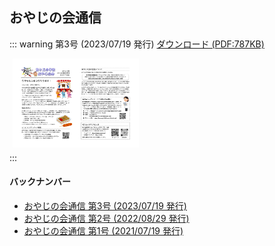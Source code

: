 ## おやじの会通信

::: warning 第3号 (2023/07/19 発行)
<a href="/letter/from_oyaji_vol_3.pdf">ダウンロード (PDF:787KB)</a>
<div style="max-width:40%; margin:5px;">
<a href="/letter/from_oyaji_vol_3.pdf"><img src="/letter/202307_oyaji_letter_v3.png"></a>
</div>
:::

#### バックナンバー
* [おやじの会通信 第3号 (2023/07/19 発行)](/letter/from_oyaji_vol_3.pdf)
* [おやじの会通信 第2号 (2022/08/29 発行)](/letter/from_oyaji_vol_2.pdf)
* [おやじの会通信 第1号 (2021/07/19 発行)](/letter/from_oyaji_vol_1.pdf)
